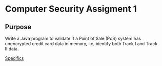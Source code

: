 <h1> Computer Security Assigment 1 </h1>

<h2> Purpose </h2>

<p> Write a Java program to validate if a Point of Sale (PoS) system has unencrypted credit card data in memory, i.e, identify both Track I and Track II data. </p>

<a href = "Lab1.pdf"> Specifics </a>
